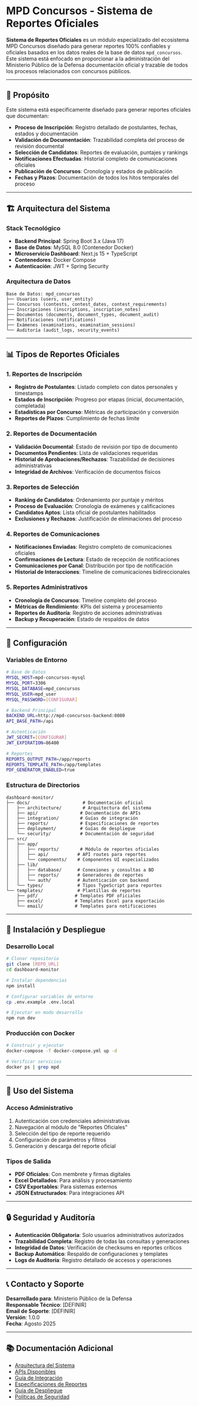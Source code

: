 # MPD Concursos - Sistema de Reportes Oficiales

**Sistema de Reportes Oficiales** es un módulo especializado del ecosistema MPD Concursos diseñado para generar reportes 100% confiables y oficiales basados en los datos reales de la base de datos `mpd_concursos`. Este sistema está enfocado en proporcionar a la administración del Ministerio Público de la Defensa documentación oficial y trazable de todos los procesos relacionados con concursos públicos.

---

## 🎯 Propósito

Este sistema está específicamente diseñado para generar reportes oficiales que documentan:

- **Proceso de Inscripción**: Registro detallado de postulantes, fechas, estados y documentación
- **Validación de Documentación**: Trazabilidad completa del proceso de revisión documental
- **Selección de Candidatos**: Reportes de evaluación, puntajes y rankings
- **Notificaciones Efectuadas**: Historial completo de comunicaciones oficiales
- **Publicación de Concursos**: Cronología y estados de publicación
- **Fechas y Plazos**: Documentación de todos los hitos temporales del proceso

---

## 🏗️ Arquitectura del Sistema

### Stack Tecnológico
- **Backend Principal**: Spring Boot 3.x (Java 17)
- **Base de Datos**: MySQL 8.0 (Contenedor Docker)
- **Microservicio Dashboard**: Next.js 15 + TypeScript
- **Contenedores**: Docker Compose
- **Autenticación**: JWT + Spring Security

### Arquitectura de Datos
```
Base de Datos: mpd_concursos
├── Usuarios (users, user_entity)
├── Concursos (contests, contest_dates, contest_requirements)
├── Inscripciones (inscriptions, inscription_notes)
├── Documentos (documents, document_types, document_audit)
├── Notificaciones (notifications)
├── Exámenes (examinations, examination_sessions)
└── Auditoría (audit_logs, security_events)
```

---

## 📊 Tipos de Reportes Oficiales

### 1. Reportes de Inscripción
- **Registro de Postulantes**: Listado completo con datos personales y timestamps
- **Estados de Inscripción**: Progreso por etapas (inicial, documentación, completada)
- **Estadísticas por Concurso**: Métricas de participación y conversión
- **Reportes de Plazos**: Cumplimiento de fechas límite

### 2. Reportes de Documentación
- **Validación Documental**: Estado de revisión por tipo de documento
- **Documentos Pendientes**: Lista de validaciones requeridas
- **Historial de Aprobaciones/Rechazos**: Trazabilidad de decisiones administrativas
- **Integridad de Archivos**: Verificación de documentos físicos

### 3. Reportes de Selección
- **Ranking de Candidatos**: Ordenamiento por puntaje y méritos
- **Proceso de Evaluación**: Cronología de exámenes y calificaciones
- **Candidatos Aptos**: Lista oficial de postulantes habilitados
- **Exclusiones y Rechazos**: Justificación de eliminaciones del proceso

### 4. Reportes de Comunicaciones
- **Notificaciones Enviadas**: Registro completo de comunicaciones oficiales
- **Confirmaciones de Lectura**: Estado de recepción de notificaciones
- **Comunicaciones por Canal**: Distribución por tipo de notificación
- **Historial de Interacciones**: Timeline de comunicaciones bidireccionales

### 5. Reportes Administrativos
- **Cronología de Concursos**: Timeline completo del proceso
- **Métricas de Rendimiento**: KPIs del sistema y procesamiento
- **Reportes de Auditoría**: Registro de acciones administrativas
- **Backup y Recuperación**: Estado de respaldos de datos

---

## 🔧 Configuración

### Variables de Entorno
```bash
# Base de Datos
MYSQL_HOST=mpd-concursos-mysql
MYSQL_PORT=3306
MYSQL_DATABASE=mpd_concursos
MYSQL_USER=mpd_user
MYSQL_PASSWORD=[CONFIGURAR]

# Backend Principal
BACKEND_URL=http://mpd-concursos-backend:8080
API_BASE_PATH=/api

# Autenticación
JWT_SECRET=[CONFIGURAR]
JWT_EXPIRATION=86400

# Reportes
REPORTS_OUTPUT_PATH=/app/reports
REPORTS_TEMPLATE_PATH=/app/templates
PDF_GENERATOR_ENABLED=true
```

### Estructura de Directorios
```
dashboard-monitor/
├── docs/                    # Documentación oficial
│   ├── architecture/        # Arquitectura del sistema
│   ├── api/                # Documentación de APIs
│   ├── integration/        # Guías de integración
│   ├── reports/            # Especificaciones de reportes
│   ├── deployment/         # Guías de despliegue
│   └── security/           # Documentación de seguridad
├── src/
│   ├── app/
│   │   ├── reports/        # Módulo de reportes oficiales
│   │   ├── api/           # API routes para reportes
│   │   └── components/    # Componentes UI especializados
│   ├── lib/
│   │   ├── database/      # Conexiones y consultas a BD
│   │   ├── reports/       # Generadores de reportes
│   │   └── auth/          # Autenticación con backend
│   └── types/             # Tipos TypeScript para reportes
└── templates/             # Plantillas de reportes
    ├── pdf/              # Templates PDF oficiales
    ├── excel/            # Templates Excel para exportación
    └── email/            # Templates para notificaciones
```

---

## 🚀 Instalación y Despliegue

### Desarrollo Local
```bash
# Clonar repositorio
git clone [REPO_URL]
cd dashboard-monitor

# Instalar dependencias
npm install

# Configurar variables de entorno
cp .env.example .env.local

# Ejecutar en modo desarrollo
npm run dev
```

### Producción con Docker
```bash
# Construir y ejecutar
docker-compose -f docker-compose.yml up -d

# Verificar servicios
docker ps | grep mpd
```

---

## 📝 Uso del Sistema

### Acceso Administrativo
1. Autenticación con credenciales administrativas
2. Navegación al módulo de "Reportes Oficiales"
3. Selección del tipo de reporte requerido
4. Configuración de parámetros y filtros
5. Generación y descarga del reporte oficial

### Tipos de Salida
- **PDF Oficiales**: Con membrete y firmas digitales
- **Excel Detallados**: Para análisis y procesamiento
- **CSV Exportables**: Para sistemas externos
- **JSON Estructurados**: Para integraciones API

---

## 🔒 Seguridad y Auditoría

- **Autenticación Obligatoria**: Solo usuarios administrativos autorizados
- **Trazabilidad Completa**: Registro de todas las consultas y generaciones
- **Integridad de Datos**: Verificación de checksums en reportes críticos
- **Backup Automático**: Respaldo de configuraciones y templates
- **Logs de Auditoría**: Registro detallado de accesos y operaciones

---

## 📞 Contacto y Soporte

**Desarrollado para**: Ministerio Público de la Defensa  
**Responsable Técnico**: [DEFINIR]  
**Email de Soporte**: [DEFINIR]  
**Versión**: 1.0.0  
**Fecha**: Agosto 2025  

---

## 📚 Documentación Adicional

- [Arquitectura del Sistema](./docs/architecture/README.md)
- [APIs Disponibles](./docs/api/README.md)
- [Guía de Integración](./docs/integration/README.md)
- [Especificaciones de Reportes](./docs/reports/README.md)
- [Guía de Despliegue](./docs/deployment/README.md)
- [Políticas de Seguridad](./docs/security/README.md)
